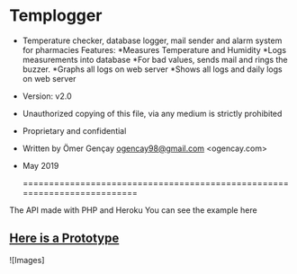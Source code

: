 # Templogger

 * Temperature checker, database logger, mail sender and alarm system for pharmacies 
	Features:
		*Measures Temperature and Humidity
		*Logs measurements into database
		*For bad values, sends mail and rings the buzzer.
		*Graphs all logs on web server
		*Shows all logs and daily logs on web server
 * Version: v2.0 
 * Unauthorized copying of this file, via any medium is strictly prohibited
 * Proprietary and confidential
 * Written by Ömer Gençay <ogencay98@gmail.com> <engomer> <ogencay.com>
 * May 2019

	=========================================================================

The API made with PHP and Heroku
You can see the example here
## [Here is a Prototype](http://templog.herokuapp.com)

![Images]

